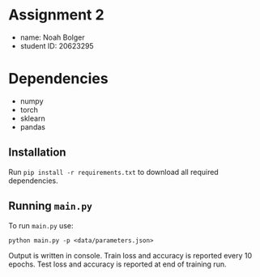# Assignment 2

- name: Noah Bolger
- student ID: 20623295

# Dependencies
- numpy
- torch
- sklearn
- pandas

## Installation
Run `pip install -r requirements.txt` to download all required dependencies.

## Running `main.py`

To run `main.py` use:

`python main.py -p <data/parameters.json>`

Output is written in console. Train loss and accuracy is reported every 10 epochs. Test loss and accuracy is reported at end of training run.
